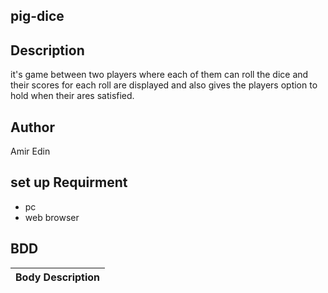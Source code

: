 ## pig-dice
## Description
it's game between two players where each of them can roll the dice and their scores for each roll are displayed and also gives the players option to hold when their ares satisfied.
## Author
Amir Edin
## set up Requirment
* pc
* web browser
## BDD
| Body Description |
| ---- |
